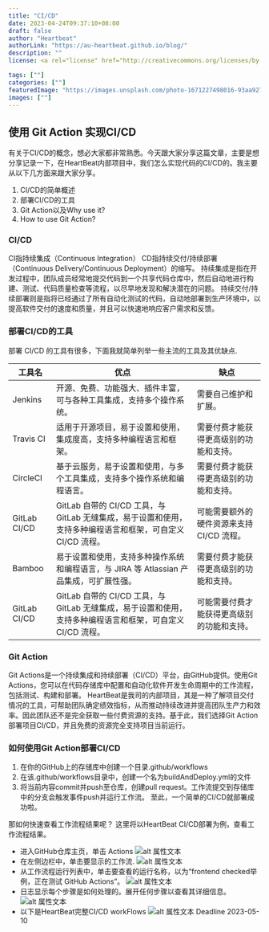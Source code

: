 ```yaml
---
title: "CI/CD"
date: 2023-04-24T09:37:10+08:00
draft: false
author: "Heartbeat"
authorLink: "https://au-heartbeat.github.io/blog/"
description: ""
license: <a rel="license" href="http://creativecommons.org/licenses/by-nc/4.0/"><img alt="Creative Commons License" style="border-width:0" src="https://i.creativecommons.org/l/by-nc/4.0/80x15.png" /></a>

tags: [""]
categories: [""]
featuredImage: "https://images.unsplash.com/photo-1671227498016-93aa927686f8?ixlib=rb-4.0.3&ixid=MnwxMjA3fDB8MHxwaG90by1wYWdlfHx8fGVufDB8fHx8&auto=format&fit=crop&w=1074&q=80"
images: [""]
---
```


## 使用 Git Action 实现CI/CD
有关于CI/CD的概念，想必大家都非常熟悉。今天跟大家分享这篇文章，主要是想分享记录一下，在HeartBeat内部项目中，我们怎么实现代码的CI/CD的。我主要从以下几方面来跟大家分享。
1. CI/CD的简单概述
2. 部署CI/CD的工具
3. Git Action以及Why use it?
4. How to use Git Action?
### CI/CD
CI指持续集成（Continuous Integration）
CD指持续交付/持续部署（Continuous Delivery/Continuous Deployment）的缩写。
持续集成是指在开发过程中，团队成员经常地提交代码到一个共享代码仓库中，然后自动地进行构建、测试、代码质量检查等流程，以尽早地发现和解决潜在的问题。
持续交付/持续部署则是指将已经通过了所有自动化测试的代码，自动地部署到生产环境中，以提高软件交付的速度和质量，并且可以快速地响应客户需求和反馈。

### 部署CI/CD的工具
部署 CI/CD 的工具有很多，下面我就简单列举一些主流的工具及其优缺点.

| 工具名 | 优点 | 缺点 |
| ------ | ------ | ------ |
| Jenkins | 开源、免费、功能强大、插件丰富，可与各种工具集成，支持多个操作系统。 | 需要自己维护和扩展。 |
| Travis CI | 适用于开源项目，易于设置和使用，集成度高，支持多种编程语言和框架。 | 需要付费才能获得更高级别的功能和支持。 |
| CircleCI | 基于云服务，易于设置和使用，与多个工具集成，支持多个操作系统和编程语言。 | 需要付费才能获得更高级别的功能和支持。 |
| GitLab CI/CD | GitLab 自带的 CI/CD 工具，与 GitLab 无缝集成，易于设置和使用，支持多种编程语言和框架，可自定义 CI/CD 流程。 | 可能需要额外的硬件资源来支持 CI/CD 流程。 |
| Bamboo | 易于设置和使用，支持多种操作系统和编程语言，与 JIRA 等 Atlassian 产品集成，可扩展性强。 | 需要付费才能获得更高级别的功能和支持。 |
| GitLab CI/CD | GitLab 自带的 CI/CD 工具，与 GitLab 无缝集成，易于设置和使用，支持多种编程语言和框架，可自定义 CI/CD 流程。 | 可能需要付费才能获得更高级别的功能和支持。 |
### Git Action
Git Actions是一个持续集成和持续部署（CI/CD）平台，由GitHub提供。使用Git Actions，您可以在代码存储库中配置和自动化软件开发生命周期中的工作流程，包括测试、构建和部署。
HeartBeat是我司的内部项目，其是一种了解项目交付情况的工具，可帮助团队确定绩效指标，从而推动持续改进并提高团队生产力和效率。因此团队还不是完全获取一些付费资源的支持。基于此，我们选择Git Action部署项目CI/CD，并且免费的资源完全支持项目当前运行。
### 如何使用Git Action部署CI/CD
1. 在你的GitHub上的存储库中创建一个目录.github/workflows
2. 在该.github/workflows目录中，创建一个名为buildAndDeploy.yml的文件
3. 将当前内容commit并push至仓库，创建pull request。工作流提交到存储库中的分支会触发事件push并运行工作流。 至此，一个简单的CI/CD就部署成功啦。

那如何快速查看工作流程结果呢？ 这里将以HeartBeat CI/CD部署为例，查看工作流程结果。
  - 进入GitHub仓库主页，单击 Actions
  ![alt 属性文本](../../../../resources/_gen/images/GitActionIcon.png "GitActionIcon")
  - 在左侧边栏中，单击要显示的工作流.
  ![alt 属性文本](../../../../resources/_gen/images/GitActionJobs.png "GitActionJobs")
  - 从工作流程运行列表中，单击要查看的运行名称，以为“frontend checked举例，正在测试 GitHub Actions”。
  ![alt 属性文本](../../../../resources/_gen/images/DetailSteps.png "DetailSteps")
  - 日志显示每个步骤是如何处理的。展开任何步骤以查看其详细信息。
   ![alt 属性文本](../../../../resources/_gen/images/DetailInfoAboutEachStep.png "DetailInfoAboutEachStep")
  - 以下是HeartBeat完整CI/CD workFlows
    ![alt 属性文本](../../../../resources/_gen/images/BuildAndDeploy.png "BuildAndDeploy")
Deadline 2023-05-10

